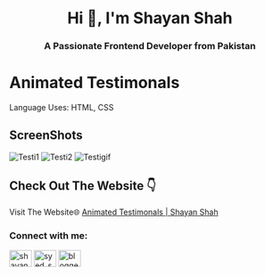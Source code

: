<h1 align="center">Hi 👋, I'm Shayan Shah</h1>
<h3 align="center">A Passionate Frontend Developer from Pakistan</h3>


# Animated Testimonals
Language Uses: HTML, CSS
## ScreenShots
![Testi1](https://github.com/user-attachments/assets/57213846-dd86-4419-84a1-b284987a982b)
![Testi2](https://github.com/user-attachments/assets/b19b6e32-ddad-47c7-8db8-20ddcfc1f835)
![Testigif](https://github.com/user-attachments/assets/80239b07-0b33-4ba5-8a2c-f2be4636972b)


## Check Out The Website 👇

Visit The Website🌐 [Animated Testimonals | Shayan Shah](https://shayanshahdeveloper.github.io/Project-28-Animated-Testimonals/)

<h3 align="left">Connect with me:</h3>
<p align="left">
<a href="https://linkedin.com/in/shayan-shah-b31439296" target="blank"><img align="center" src="https://raw.githubusercontent.com/rahuldkjain/github-profile-readme-generator/master/src/images/icons/Social/linked-in-alt.svg" alt="shayan-shah-b31439296" height="30" width="40" /></a>
<a href="https://instagram.com/syed_shanie" target="blank"><img align="center" src="https://raw.githubusercontent.com/rahuldkjain/github-profile-readme-generator/master/src/images/icons/Social/instagram.svg" alt="syed_shanie" height="30" width="40" /></a>
<a href="https://www.youtube.com/@shayanshahdev" target="blank"><img align="center" src="https://raw.githubusercontent.com/rahuldkjain/github-profile-readme-generator/master/src/images/icons/Social/youtube.svg" alt="bloggeravenue2691" height="30" width="40" /></a>
</p>
